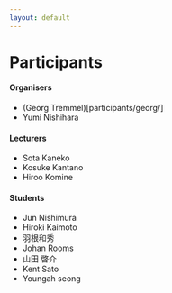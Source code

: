 ```yaml
---
layout: default
---
```


# Participants

#### Organisers
- (Georg Tremmel)[participants/georg/]
- Yumi Nishihara


####  Lecturers
- Sota Kaneko
- Kosuke Kantano
- Hiroo Komine

#### Students
- Jun Nishimura
- Hiroki Kaimoto
- 羽根和秀
- Johan Rooms
- 山田 啓介
- Kent Sato
- Youngah seong
